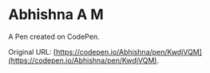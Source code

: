# Abhishna A M

A Pen created on CodePen.

Original URL: [https://codepen.io/Abhishna/pen/KwdjVQM](https://codepen.io/Abhishna/pen/KwdjVQM).

